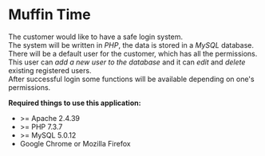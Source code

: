 # Muffin Time

The customer would like to have a safe login system.  
The system will be written in *PHP*, the data is stored in a *MySQL* database.  
There will be a default user for the customer, which has all the permissions.  
This user can *add a new user to the database* and it can *edit* and *delete* existing registered users.  
After successful login some functions will be available depending on one's permissions.  

**Required things to use this application:**  
* &gt;= Apache 2.4.39
* &gt;= PHP 7.3.7
* &gt;= MySQL 5.0.12
* Google Chrome or Mozilla Firefox  

